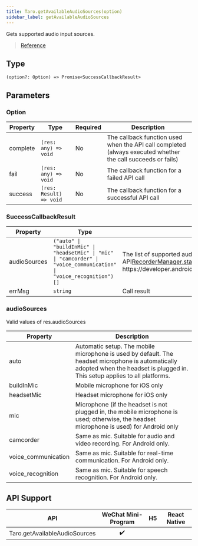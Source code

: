```yaml
---
title: Taro.getAvailableAudioSources(option)
sidebar_label: getAvailableAudioSources
---
```


Gets supported audio input sources.

> [Reference](https://developers.weixin.qq.com/miniprogram/en/dev/api/media/audio/wx.getAvailableAudioSources.html)

## Type

```tsx
(option?: Option) => Promise<SuccessCallbackResult>
```

## Parameters

### Option

<table>
  <thead>
    <tr>
      <th>Property</th>
      <th>Type</th>
      <th style={{ textAlign: "center"}}>Required</th>
      <th>Description</th>
    </tr>
  </thead>
  <tbody>
    <tr>
      <td>complete</td>
      <td><code>(res: any) =&gt; void</code></td>
      <td style={{ textAlign: "center"}}>No</td>
      <td>The callback function used when the API call completed (always executed whether the call succeeds or fails)</td>
    </tr>
    <tr>
      <td>fail</td>
      <td><code>(res: any) =&gt; void</code></td>
      <td style={{ textAlign: "center"}}>No</td>
      <td>The callback function for a failed API call</td>
    </tr>
    <tr>
      <td>success</td>
      <td><code>(res: Result) =&gt; void</code></td>
      <td style={{ textAlign: "center"}}>No</td>
      <td>The callback function for a successful API call</td>
    </tr>
  </tbody>
</table>

### SuccessCallbackResult

<table>
  <thead>
    <tr>
      <th>Property</th>
      <th>Type</th>
      <th>Description</th>
    </tr>
  </thead>
  <tbody>
    <tr>
      <td>audioSources</td>
      <td><code>(&quot;auto&quot; | &quot;buildInMic&quot; | &quot;headsetMic&quot; | &quot;mic&quot; | &quot;camcorder&quot; | &quot;voice_communication&quot; | &quot;voice_recognition&quot;)[]</code></td>
      <td>The list of supported audio input sources. It can be used in the API<a href="https://developers.weixin.qq.com/miniprogram/dev/api/media/recorder/RecorderManager.start.html">RecorderManager.start()</a>. For the definitions of returned values, please see https://developer.android.com/reference/kotlin/android/media/MediaRecorder.AudioSource
</td>
    </tr>
    <tr>
      <td>errMsg</td>
      <td><code>string</code></td>
      <td>Call result</td>
    </tr>
  </tbody>
</table>

### audioSources

Valid values of res.audioSources

<table>
  <thead>
    <tr>
      <th>Property</th>
      <th>Description</th>
    </tr>
  </thead>
  <tbody>
    <tr>
      <td>auto</td>
      <td>Automatic setup. The mobile microphone is used by default. The headset microphone is automatically adopted when the headset is plugged in. This setup applies to all platforms.</td>
    </tr>
    <tr>
      <td>buildInMic</td>
      <td>Mobile microphone for iOS only</td>
    </tr>
    <tr>
      <td>headsetMic</td>
      <td>Headset microphone for iOS only</td>
    </tr>
    <tr>
      <td>mic</td>
      <td>Microphone (if the headset is not plugged in, the mobile microphone is used; otherwise, the headset microphone is used) for Android only</td>
    </tr>
    <tr>
      <td>camcorder</td>
      <td>Same as mic. Suitable for audio and video recording. For Android only.</td>
    </tr>
    <tr>
      <td>voice_communication</td>
      <td>Same as mic. Suitable for real-time communication. For Android only.</td>
    </tr>
    <tr>
      <td>voice_recognition</td>
      <td>Same as mic. Suitable for speech recognition. For Android only.</td>
    </tr>
  </tbody>
</table>

## API Support

| API | WeChat Mini-Program | H5 | React Native |
| :---: | :---: | :---: | :---: |
| Taro.getAvailableAudioSources | ✔️ |  |  |
